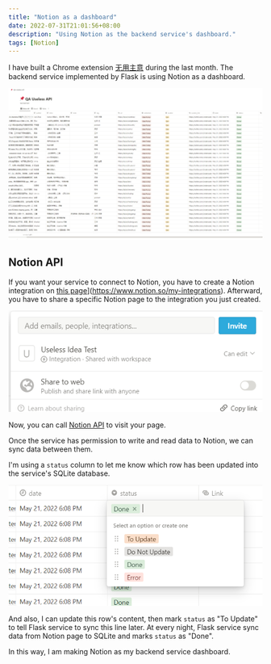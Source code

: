 ```yaml
---
title: "Notion as a dashboard"
date: 2022-07-31T21:01:56+08:00
description: "Using Notion as the backend service's dashboard."
tags: [Notion]
---
```


I have built a Chrome extension [无用主意](https://chrome.google.com/webstore/detail/%E6%97%A0%E7%94%A8%E4%B8%BB%E6%84%8F%E6%A0%87%E7%AD%BE%E9%A1%B5/lieiofhdejclfpflofeooilpeaphlcgd?hl=zh-CN) during the last month. The backend service implemented by Flask is using Notion as a dashboard.

![](https://raw.githubusercontent.com/stevedsun/stevedsun.github.io/master/static/images/20220731212027.png)

## Notion API

If you want your service to connect to Notion, you have to create a Notion integration on [this page](https://www.notion.so/my-integrations)](https://www.notion.so/my-integrations). Afterward, you have to share a specific Notion page to the integration you just created.

![](https://raw.githubusercontent.com/stevedsun/stevedsun.github.io/master/static/images/20220731213331.png)

Now, you can call [Notion API](https://developers.notion.com/reference/intro) to visit your page.

Once the service has permission to write and read data to Notion, we can sync data between them.

I'm using a `status` column to let me know which row has been updated into the service's SQLite database.

![](https://raw.githubusercontent.com/stevedsun/stevedsun.github.io/master/static/images/20220731212654.png)

And also, I can update this row's content, then mark `status` as "To Update" to tell Flask service to sync this line later. At every night, Flask service sync data from Notion page to SQLite and marks `status` as "Done".

In this way, I am making Notion as my backend service dashboard.
